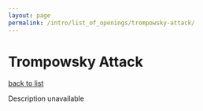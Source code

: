 ```yaml
---
layout: page
permalink: /intro/list_of_openings/trompowsky-attack/
---
```


# Trompowsky Attack

[back to list](../)

Description unavailable